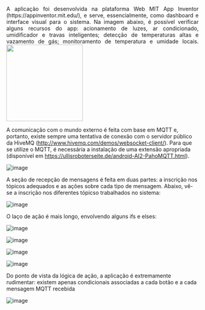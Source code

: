 <p style="text-align: justify"> A aplicação foi desenvolvida na plataforma Web MIT App Inventor (https://appinventor.mit.edu/), e serve, essencialmente, como dashboard e interface visual para o sistema.
Na imagem abaixo, é possível verificar alguns recursos do app: acionamento de luzes, ar condicionado, umidificador e travas inteligentes; detecção de temperaturas altas e vazamento de gás; monitoramento de temperatura e umidade locais.

  
<img src="https://user-images.githubusercontent.com/82290945/204058163-77a13a5b-f52c-48a5-87d6-11840edd986e.png" width="200"/>



A comunicação com o mundo externo é feita com base em MQTT e, portanto, existe sempre uma tentativa de conexão com o servidor público da HiveMQ (http://www.hivemq.com/demos/websocket-client/).
Para que se utilize o MQTT, é necessária a instalação de uma extensão apropriada (disponível em https://ullisroboterseite.de/android-AI2-PahoMQTT.html).

![image](https://user-images.githubusercontent.com/82290945/204057967-4bc92fe9-f2ab-4f0b-a546-9d04ff5e82ea.png)

A seção de recepção de mensagens é feita em duas partes: a inscrição nos tópicos adequados e as ações sobre cada tipo de mensagem. Abaixo, vê-se a inscrição nos diferentes tópicso trabalhados no sistema:

![image](https://user-images.githubusercontent.com/82290945/204058361-5998391c-3c00-40ae-8468-1b78c5bd5df9.png)

O laço de ação é mais longo, envolvendo alguns ifs e elses:

![image](https://user-images.githubusercontent.com/82290945/204058574-1ed5e760-b758-4bf3-98a0-52e64b4e0a8f.png)

![image](https://user-images.githubusercontent.com/82290945/204058576-62e8f09f-d24c-4711-a545-0da5f751a317.png)

![image](https://user-images.githubusercontent.com/82290945/204058578-abe07e6a-14f7-4fc2-a200-98c878c34533.png)

![image](https://user-images.githubusercontent.com/82290945/204058582-8229a57b-9e79-4329-b3d4-8a00e654316a.png)





Do ponto de vista da lógica de ação, a aplicação é extremamente rudimentar: existem apenas condicionais associadas a cada botão e a cada mensagem MQTT recebida


![image](https://user-images.githubusercontent.com/82290945/204058620-986d8052-dac7-46bd-9ac1-6d339f0f5979.png)

  </p>

